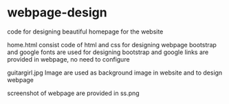 # webpage-design
code for designing beautiful homepage for the website


home.html consist code of html and css for designing webpage
bootstrap and google fonts are used for designing 
bootstrap and google links are provided in webpage, no need to configure 

guitargirl.jpg Image are used as background image in website and to design webpage 

screenshot of webpage are provided in ss.png
